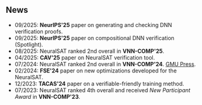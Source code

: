 
## News

- 09/2025: **NeurIPS'25** paper on generating and checking DNN verification proofs.
- 09/2025: **NeurIPS'25** paper on compositional DNN verification (Spotlight).
- 08/2025: NeuralSAT ranked 2nd overall in **VNN-COMP'25**.
- 04/2025: **CAV'25** paper on NeuralSAT verification tool.
- 07/2024: NeuralSAT ranked 2nd overall in **VNN-COMP'24**. [GMU Press](https://cec.gmu.edu/news/2025-05/george-masons-roars-lab-retains-its-ranking-leader-ai-safety-2024-international-neural).
- 02/2024: **FSE'24** paper on new optimizations developed for the NeuralSAT.
- 12/2023: **TACAS'24** paper on a verifiable-friendly training method. 
- 07/2023: NeuralSAT ranked 4th overall and received *New Participant Award* in **VNN-COMP'23**.
